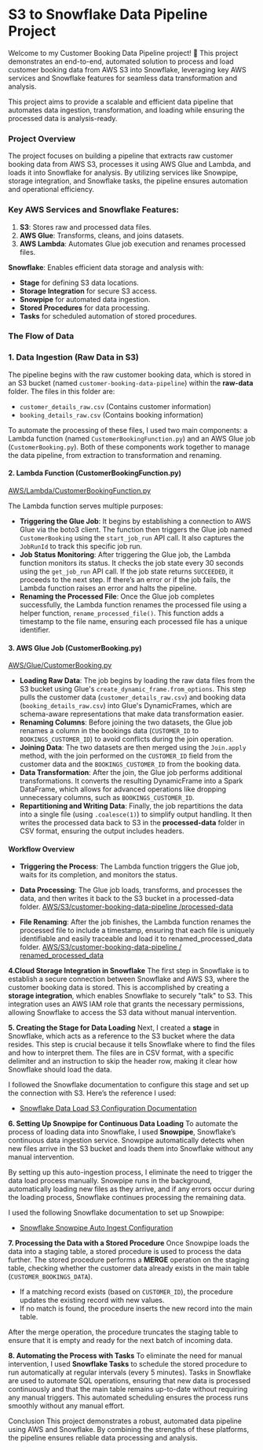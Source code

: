 # **S3 to Snowflake Data Pipeline Project**

Welcome to my Customer Booking Data Pipeline project! 🚀 This project demonstrates an end-to-end, automated solution to process and load customer booking data from AWS S3 into Snowflake, leveraging key AWS services and Snowflake features for seamless data transformation and analysis.

This project aims to provide a scalable and efficient data pipeline that automates data ingestion, transformation, and loading while ensuring the processed data is analysis-ready.

### **Project Overview**

The project focuses on building a pipeline that extracts raw customer booking data from AWS S3, processes it using AWS Glue and Lambda, and loads it into Snowflake for analysis. By utilizing services like Snowpipe, storage integration, and Snowflake tasks, the pipeline ensures automation and operational efficiency.

### **Key AWS Services and Snowflake Features:**

1. **S3**: Stores raw and processed data files.  
2. **AWS Glue**: Transforms, cleans, and joins datasets.  
3. **AWS Lambda**: Automates Glue job execution and renames processed files.  

**Snowflake**: Enables efficient data storage and analysis with:  
- **Stage** for defining S3 data locations.  
- **Storage Integration** for secure S3 access.  
- **Snowpipe** for automated data ingestion.  
- **Stored Procedures** for data processing.  
- **Tasks** for scheduled automation of stored procedures.  

### **The Flow of Data**

### 1. **Data Ingestion (Raw Data in S3)**

The pipeline begins with the raw customer booking data, which is stored in an S3 bucket (named `customer-booking-data-pipeline`) within the **raw-data** folder. The files in this folder are:

- `customer_details_raw.csv` (Contains customer information)
- `booking_details_raw.csv` (Contains booking information)

To automate the processing of these files, I used two main components: a Lambda function (named `CustomerBookingFunction.py`) and an AWS Glue job (`CustomerBooking.py`). Both of these components work together to manage the data pipeline, from extraction to transformation and renaming.

#### 2. **Lambda Function (CustomerBookingFunction.py)**


[AWS/Lambda/CustomerBookingFunction.py](AWS/Lambda/CustomerBookingFunction.py)

The Lambda function serves multiple purposes:
- **Triggering the Glue Job**: It begins by establishing a connection to AWS Glue via the boto3 client. The function then triggers the Glue job named `CustomerBooking` using the `start_job_run` API call. It also captures the `JobRunId` to track this specific job run.
- **Job Status Monitoring**: After triggering the Glue job, the Lambda function monitors its status. It checks the job state every 30 seconds using the `get_job_run` API call. If the job state returns `SUCCEEDED`, it proceeds to the next step. If there’s an error or if the job fails, the Lambda function raises an error and halts the pipeline.
- **Renaming the Processed File**: Once the Glue job completes successfully, the Lambda function renames the processed file using a helper function, `rename_processed_file()`. This function adds a timestamp to the file name, ensuring each processed file has a unique identifier.

#### 3. **AWS Glue Job (CustomerBooking.py)**


[AWS/Glue/CustomerBooking.py](AWS/Glue/CustomerBooking.py)

- **Loading Raw Data**: The job begins by loading the raw data files from the S3 bucket using Glue's `create_dynamic_frame.from_options`. This step pulls the customer data (`customer_details_raw.csv`) and booking data (`booking_details_raw.csv`) into Glue's DynamicFrames, which are schema-aware representations that make data transformation easier.
- **Renaming Columns**: Before joining the two datasets, the Glue job renames a column in the bookings data (`CUSTOMER_ID` to `BOOKINGS_CUSTOMER_ID`) to avoid conflicts during the join operation.
- **Joining Data**: The two datasets are then merged using the `Join.apply` method, with the join performed on the `CUSTOMER_ID` field from the customer data and the `BOOKINGS_CUSTOMER_ID` from the booking data.
- **Data Transformation**: After the join, the Glue job performs additional transformations. It converts the resulting DynamicFrame into a Spark DataFrame, which allows for advanced operations like dropping unnecessary columns, such as `BOOKINGS_CUSTOMER_ID`.
- **Repartitioning and Writing Data**: Finally, the job repartitions the data into a single file (using `.coalesce(1)`) to simplify output handling. It then writes the processed data back to S3 in the **processed-data** folder in CSV format, ensuring the output includes headers.

#### **Workflow Overview**

- **Triggering the Process**: The Lambda function triggers the Glue job, waits for its completion, and monitors the status.
- **Data Processing**: The Glue job loads, transforms, and processes the data, and then writes it back to the S3 bucket in a processed-data folder.
[AWS/S3/customer-booking-data-pipeline /processed-data](AWS/S3/customer-booking-data-pipeline/processed-data)

- **File Renaming**: After the job finishes, the Lambda function renames the processed file to include a timestamp, ensuring that each file is uniquely identifiable and easily traceable and load it to renamed_processed_data folder. 
  [AWS/S3/customer-booking-data-pipeline / renamed_processed_data](AWS/S3/customer-booking-data-pipeline/renamed_processed_data)

 **4.Cloud Storage Integration in Snowflake**
The first step in Snowflake is to establish a secure connection between Snowflake and AWS S3, where the customer booking data is stored. This is accomplished by creating a **storage integration**, which enables Snowflake to securely "talk" to S3. This integration uses an AWS IAM role that grants the necessary permissions, allowing Snowflake to access the S3 data without manual intervention. 

**5. Creating the Stage for Data Loading**
Next, I created a **stage** in Snowflake, which acts as a reference to the S3 bucket where the data resides. This step is crucial because it tells Snowflake where to find the files and how to interpret them. The files are in CSV format, with a specific delimiter and an instruction to skip the header row, making it clear how Snowflake should load the data.

   I followed the Snowflake documentation to configure this stage and set up the connection with S3. Here’s the reference I used:
   - [Snowflake Data Load S3 Configuration Documentation](https://docs.snowflake.com/en/user-guide/data-load-s3-config-storage-integration#step-3-create-a-cloud-storage-integration-in-snowflake)

**6. Setting Up Snowpipe for Continuous Data Loading**
To automate the process of loading data into Snowflake, I used **Snowpipe**, Snowflake’s continuous data ingestion service. Snowpipe automatically detects when new files arrive in the S3 bucket and loads them into Snowflake without any manual intervention. 

   By setting up this auto-ingestion process, I eliminate the need to trigger the data load process manually. Snowpipe runs in the background, automatically loading new files as they arrive, and if any errors occur during the loading process, Snowflake continues processing the remaining data.

   I used the following Snowflake documentation to set up Snowpipe:
   - [Snowflake Snowpipe Auto Ingest Configuration](https://docs.snowflake.com/en/user-guide/data-load-snowpipe-auto-s3)

**7. Processing the Data with a Stored Procedure**
Once Snowpipe loads the data into a staging table, a stored procedure is used to process the data further. The stored procedure performs a **MERGE** operation on the staging table, checking whether the customer data already exists in the main table (`CUSTOMER_BOOKINGS_DATA`).

   - If a matching record exists (based on `CUSTOMER_ID`), the procedure updates the existing record with new values.
   - If no match is found, the procedure inserts the new record into the main table.

   After the merge operation, the procedure truncates the staging table to ensure that it is empty and ready for the next batch of incoming data.

**8. Automating the Process with Tasks**
To eliminate the need for manual intervention, I used **Snowflake Tasks** to schedule the stored procedure to run automatically at regular intervals (every 5 minutes). Tasks in Snowflake are used to automate SQL operations, ensuring that new data is processed continuously and that the main table remains up-to-date without requiring any manual triggers. This automated scheduling ensures the process runs smoothly without any manual effort.

Conclusion
This project demonstrates a robust, automated data pipeline using AWS and Snowflake. By combining the strengths of these platforms, the pipeline ensures reliable data processing and analysis.
